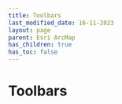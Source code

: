 ```yaml
---
title: Toolbars
last_modified_date: 16-11-2023
layout: page
parent: Esri ArcMap
has_children: true
has_toc: false
---
```


Toolbars
========
